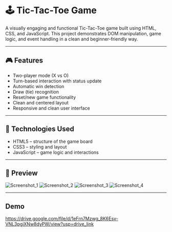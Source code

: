 
# 🕹️ Tic-Tac-Toe Game

A visually engaging and functional Tic-Tac-Toe game built using HTML, CSS, and JavaScript. This project demonstrates DOM manipulation, game logic, and event handling in a clean and beginner-friendly way.

---

## 🎮 Features

- Two-player mode (X vs O)
- Turn-based interaction with status update
- Automatic win detection
- Draw (tie) recognition
- Reset/new game functionality
- Clean and centered layout
- Responsive and clean user interface

---

## 📁 Technologies Used

- HTML5 – structure of the game board
- CSS3 – styling and layout
- JavaScript – game logic and interactions

---

## 📸 Preview

![Screenshot_1](https://github.com/user-attachments/assets/58e3a02d-b5d9-428f-a9d8-e917119cf1e9)
![Screenshot_2](https://github.com/user-attachments/assets/6885f659-58a4-4fd0-971a-5268ef9162e1)
![Screenshot_3](https://github.com/user-attachments/assets/c9ae4c72-3089-4473-b2f4-d1ad502447bc)
![Screenshot_4](https://github.com/user-attachments/assets/69e0f185-0a91-4032-82cd-c987eb7c08bb)

---

## Demo

https://drive.google.com/file/d/1eFrn7Mzwg_8K6Esv-VNL3pgiXNw8dyPW/view?usp=drive_link

